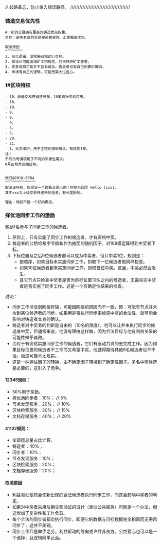 // 歧路备忘，防止重入错误路径。
///////////////////////////////////////


### 铸造交易优先性

    A：新的交易拥有更高的铸造优先权重。
    目的：避免老旧的交易被恶意收购、汇聚概率优势。

    取消原因
    ^^^^^^^^
    1. 简化逻辑，消除编码和运行负担。
    2. 该设计可能消减矿工积极性，打击铁杆矿工善意。
    3. 恶意收购可能并不容易成功，售卖者也有自己的要价筹码。
    4. 市场有自己的逻辑，可能无需太过担心。


### 1#区块特权

    - 10，最低交易费调整参量，10笔跳板交易可用。
    - 10，
    - 10，
    - 9，
    - 9，
    - 9，
    - 5，
    - 5，
    - 20，
    - 21，
    - 1，分叉维护，用于主链的强制确认。有效期1年。
    注：
    不同的奇偶项用于不同的平衡性需求。
    0号区块为创始区块。


    修订@2018.0704
    ^^^^^^^^^^^^^^
    取消该特权，仅保留一个跳板交易示例：控制台回显 Hello [xxx]。
    其中xxx为上级交易传递来的信息，有长度限制。

    理由：特权不是一个好的概念。



### 择优池同步工作的激励

奖励1名参与了同步工作的候选者。

1. 原则上，只有实施了同步工作的候选者，才有资格中奖。
2. 铸造者的公钥哈希字节值和作为抽奖的随机因子，对168模运算得到中奖者下标。
3. 下标位置及之后9位候选者都可以成为中奖者，但只中奖1位，规则是：
    - 按顺序，如果目标未实施同步工作，则取下一位候选者做同样检查。
    - 如果10位候选者都未实施同步工作，则取首位中奖。这里，中奖必然会发生。
    - 其它节点只检查中奖者是否为目标位置10名之内的候选者，无需核实中奖者是否实施了同步工作。这是一个有确定性结果的检查。

说明：
- 同步工作涉及到网络传输，可能因网络的原因而不一致，即：可能有节点并未收到某位候选者的同步。如果用是否执行同步来检查中奖的合法性，就可能会影响对铸造者本身的确认。
- 铸造者对中奖者的判断是自由的（10名的限度），他可以让并未执行同步的候选者中奖，但通常来说，他没有理由这样做，因为合法目标与他有利益关系的可能性微乎其微。
- 而对于有资格实施同步工作的候选者，它们有驱动力真的去完成工作。因为如果目标位置的候选者不工作而又希望中奖，他就得期待其他9名候选者也不干活，而这可能不太现实。
- 这是一种评估因子的转换，由不确定因子转换到了确定性因子。多名中奖候选是必要的，这引入了竞争。


#### 12345规则：

- 50%用于奖励。
- 择优池同步者：10%；  // 5%
- 节点发现服务：20%；  // 10%
- 区块检索服务：30%；  // 15%
- 文档存储服务：40%；  // 20%

#### 41122规则：

- 全部按总量占比计算。
- 铸造者：40%；
- 同步者：10%；
- 节点发现服务：10%；
- 区块检索服务：20%；
- 文档存储服务：20%；


#### 取消原因

- 利益驱动依然会使新出现的合法候选者执行同步工作，而这会影响中奖者的判定。
- 如果对中奖者采用后期兑奖验证的设计（类似公共服务）可能是一个办法，但这增加了复杂性和工作负载。
- 每个合法的同步者都会执行同步，即便它的数据与目标数据完全相同而无需再同步了，这并不美观。
- 同步工作只是举手之劳，利益驱动的导向或许并非良方。公益爱心也可以是一个选择，且逻辑简单正面。
